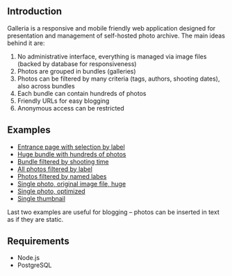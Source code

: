 ## Introduction

Galleria is a responsive and mobile friendly web application designed for presentation and management of self-hosted photo archive. The main ideas behind it are:

1. No administrative interface, everything is managed via image files (backed by database for responsiveness)
2. Photos are grouped in bundles (galleries)
3. Photos can be filtered by many criteria (tags, authors, shooting dates), also across bundles
4. Each bundle can contain hundreds of photos
5. Friendly URLs for easy blogging
6. Anonymous access can be restricted

## Examples

* [Entrance page with selection by label](https://andreynovikov.info/photos)
* [Huge bundle with hundreds of photos](https://andreynovikov.info/photos/travel/Georgia/2015)
* [Bundle filtered by shooting time](https://andreynovikov.info/photos/travel/Georgia/2015?-filt.from=2015-06-25&-filt.till=2015-06-26)
* [All photos filtered by label](https://andreynovikov.info/photos/?-filt.labels=10&-filt.notlabels=13)
* [Photos filtered by named labes](https://andreynovikov.info/photos?-filt.labels=Омало,Таня)
* [Single photo, original image file, huge](https://andreynovikov.info/photos/travel/Georgia/2015/IMG_2171.JPG?format=original)
* [Single photo, optimized](https://andreynovikov.info/photos/travel/Georgia/2015/IMG_2171.JPG)
* [Single thumbnail](https://andreynovikov.info/photos/travel/Georgia/2015/IMG_2171.JPG?format=thumbnail)

Last two examples are useful for blogging – photos can be inserted in text as if they are static.

## Requirements

* Node.js
* PostgreSQL

